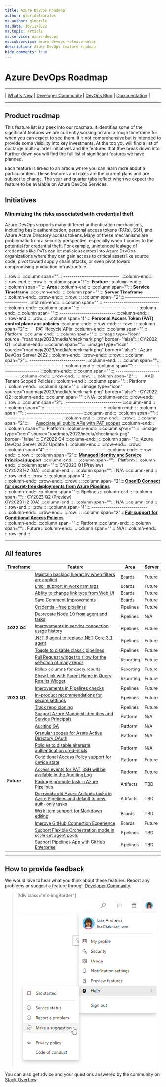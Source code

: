 ```yaml
---
title: Azure DevOps Roadmap
author: gloridelmorales
ms.author: glmorale
ms.date: 10/11/2022
ms.topic: article
ms.service: azure-devops
ms.subservice: azure-devops-release-notes
description: Azure DevOps feature roadmap
hide_comments: true
---
```

# Azure DevOps Roadmap

---

\| <a href="https://aka.ms/azuredevops/releasenotes" target="blank">What's New</a>
\| <a href="https://developercommunity.visualstudio.com/spaces/21/index.html" target="blank">Developer Community</a>
\| <a href="https://devblogs.microsoft.com/devops/" target="blank">DevOps Blog</a>
\| <a href="/azure/devops/?view=azure-devops&preserve-view=true" target="blank">Documentation</a> \|

---

## Product roadmap

This feature list is a peek into our roadmap. It identifies some of the significant features we are currently working on and a rough timeframe for when you can expect to see them. It is not comprehensive but is intended to provide some visibility into key investments. At the top you will find a list of our large multi-quarter initiatives and the features that they break down into. Further down you will find the full list of significant features we have planned. 

Each feature is linked to an article where you can learn more about a particular item. These features and dates are the current plans and are subject to change. The year and quarter tabs reflect when we expect the feature to be available on Azure DevOps Services.

## Initiatives
### Minimizing the risks associated with credential theft

Azure DevOps supports many different authentication mechanisms, including basic authentication, personal access tokens (PATs), SSH, and Azure Active Directory access tokens. Many of these mechanisms are problematic from a security perspective, especially when it comes to the potential for credential theft. For example, unintended leakage of credentials like PATs can let malicious actors into Azure DevOps organizations where they can gain access to critical assets like source code, pivot toward supply chain attacks, or even pivot toward compromising production infrastructure.

:::row:::
   :::column span="":::
      ----------------------------
   :::column-end:::
:::row-end:::
:::row:::
   :::column span="2":::
      **Feature**
   :::column-end:::
   :::column span="":::
      **Area**
   :::column-end:::
   :::column span="":::
      **Service Timeframe**
   :::column-end:::
   :::column span="":::
      **Server Timeframe**
   :::column-end:::
:::row-end:::
:::row:::
   :::column span="2":::
      ----------------------------
   :::column-end:::
   :::column span="":::
      ----------------------------
   :::column-end:::
   :::column span="":::
      ----------------------------
   :::column-end:::
   :::column span="":::
      ----------------------------
   :::column-end:::
:::row-end:::
:::row:::
   :::column span="4":::
      **Personal Access Token (PAT) control plane and policies**
   :::column-end:::
:::row-end:::
:::row:::
   :::column span="2":::
      &nbsp;&nbsp;&nbsp;&nbsp;&nbsp;PAT lifecycle APIs
   :::column-end:::
   :::column span="":::
      Platform
   :::column-end:::
   :::column span="":::
      :::image type="icon" source="roadmap/2023/media/checkmark.png" border="false"::: CY2022 Q1
   :::column-end:::
   :::column span="":::
      :::image type="icon" source="roadmap/2023/media/checkmark.png" border="false"::: Azure DevOps Server 2022
   :::column-end:::
:::row-end:::
:::row:::
   :::column span="2":::
      ----------------------------
   :::column-end:::
   :::column span="":::
      ----------------------------
   :::column-end:::
   :::column span="":::
      ----------------------------
   :::column-end:::
   :::column span="":::
      ----------------------------
   :::column-end:::
:::row-end:::
:::row:::
   :::column span="2":::
     &nbsp;&nbsp;&nbsp;&nbsp;&nbsp;AAD Tenant Scoped Policies 
   :::column-end:::
   :::column span="":::
      Platform
   :::column-end:::
   :::column span="":::
      :::image type="icon" source="roadmap/2023/media/checkmark.png" border="false"::: CY2022 Q2
   :::column-end:::
   :::column span="":::
      N/A
   :::column-end:::
:::row-end:::
:::row:::
   :::column span="2":::
      ----------------------------
   :::column-end:::
   :::column span="":::
      ----------------------------
   :::column-end:::
   :::column span="":::
      ----------------------------
   :::column-end:::
   :::column span="":::
      ----------------------------
   :::column-end:::
:::row-end:::
:::row:::
   :::column span="2":::
      &nbsp;&nbsp;&nbsp;&nbsp;&nbsp;[Associate all public APIs with PAT scopes](https://learn.microsoft.com/azure/devops/release-notes/2022/sprint-210-update#all-public-rest-apis-support-granular-pat-scopes)
   :::column-end:::
   :::column span="":::
      Platform
   :::column-end:::
   :::column span="":::
      :::image type="icon" source="roadmap/2023/media/checkmark.png" border="false"::: CY2022 Q4
   :::column-end:::
   :::column span="":::
      Azure DevOps Server 2022 Update 1
   :::column-end:::
:::row-end:::
:::row:::
   :::column span="4":::
      ----------------------------
   :::column-end:::
:::row-end:::
:::row:::
   :::column span="2":::
      [**Managed Identity and Service Principal support**](https://review.learn.microsoft.com/azure/devops/release-notes/roadmap/support-azure-managed-identities?branch=users%2Fglmorale%2Fnewroadmap) 
   :::column-end:::
   :::column span="":::
      Platform
   :::column-end:::
   :::column span="":::
      CY2023 Q1 (Preview)</br>
      CY2023 H2 (GA) 
   :::column-end:::
   :::column span="":::
      N/A
   :::column-end:::
:::row-end:::
:::row:::
   :::column span="4":::
      ----------------------------
   :::column-end:::
:::row-end:::
:::row:::
   :::column span="2":::
      [**OpenID Connect for secret-free deployments from Azure Pipelines**](https://review.learn.microsoft.com/azure/devops/release-notes/roadmap/2022/credential-free-pipelines?branch=users%2Fglmorale%2Fnewroadmap)  
   :::column-end:::
   :::column span="":::
      Pipelines
   :::column-end:::
   :::column span="":::
      CY2023 Q2 (Preview)</br>
      CY2023 H2 (GA) 
   :::column-end:::
   :::column span="":::
      N/A
   :::column-end:::
:::row-end:::
:::row:::
   :::column span="4":::
      ----------------------------
   :::column-end:::
:::row-end:::
:::row:::
   :::column span="2":::
      [**Full support for Conditional Access Policies**](https://review.learn.microsoft.com/azure/devops/release-notes/roadmap/conditional-access-policy?branch=users%2Fglmorale%2Fnewroadmap)   
   :::column-end:::
   :::column span="":::
      Platform
   :::column-end:::
   :::column span="":::
      Future 
   :::column-end:::
   :::column span="":::
      N/A
   :::column-end:::
:::row-end:::

---
## All features
<table>
    <thead>
        <tr>
            <th>Timeframe</th>
            <th>Feature</th>
            <th>Area</th>
            <th>Server</th>
        </tr>
    </thead>
    <tbody>
<tr><td rowspan="12"><strong>2022 Q4</strong></td>
    <td><a href=https://review.learn.microsoft.com/azure/devops/release-notes/roadmap/2022/maintain-backlog-hierarchy?branch=users%2Fglmorale%2Fnewroadmap data-raw-source="[Maintain backlog hierarchy when filters are applied](https://review.learn.microsoft.com/azure/devops/release-notes/roadmap/2022/maintain-backlog-hierarchy?branch=users%2Fglmorale%2Fnewroadmap)">Maintain backlog hierarchy when filters are applied</a></td><td>Boards</td><td>Future</td>
    <tr><td><a href=https://review.learn.microsoft.com/azure/devops/release-notes/roadmap/2022/work-item-emoji-support?branch=users%2Fglmorale%2Fnewroadmap data-raw-source="[Emoji support in work item tags](https://review.learn.microsoft.com/azure/devops/release-notes/roadmap/2022/work-item-emoji-support?branch=users%2Fglmorale%2Fnewroadmap)">Emoji support in work item tags</a></td><td>Boards</td><td>Future</td>
    <tr><td><a href=https://review.learn.microsoft.com/azure/devops/release-notes/roadmap/2022/ability-to-change-link?branch=users%2Fglmorale%2Fnewroadmap data-raw-source="[Ability to change link type from Web UI](https://review.learn.microsoft.com/azure/devops/release-notes/roadmap/2022/ability-to-change-link?branch=users%2Fglmorale%2Fnewroadmap)">Ability to change link type from Web UI</a></td><td>Boards</td><td>Future</td>
    <tr><td><a href=https://review.learn.microsoft.com/azure/devops/release-notes/roadmap/2022/save-comment-improvements?branch=users%2Fglmorale%2Fnewroadmap data-raw-source="[Save Comment Improvements](https://review.learn.microsoft.com/azure/devops/release-notes/roadmap/2022/save-comment-improvements?branch=users%2Fglmorale%2Fnewroadmap)">Save Comment Improvements</a></td><td>Boards</td><td>Future</td>      
    <tr><td><a href=https://review.learn.microsoft.com/azure/devops/release-notes/roadmap/2022/credential-free-pipelines?branch=users%2Fglmorale%2Fnewroadmap data-raw-source="[Credential-free pipelines](https://review.learn.microsoft.com/azure/devops/release-notes/roadmap/2022/credential-free-pipelines?branch=users%2Fglmorale%2Fnewroadmap)">Credential-free pipelines</a></td><td>Pipelines</td><td>Future</td>
    <tr><td><a href=https://review.learn.microsoft.com/azure/devops/release-notes/roadmap/2022/deprecate-node-10?branch=users%2Fglmorale%2Fnewroadmap data-raw-source="[Deprecate Node 10 from agent and tasks](https://review.learn.microsoft.com/azure/devops/release-notes/roadmap/2022/deprecate-node-10?branch=users%2Fglmorale%2Fnewroadmap)">Deprecate Node 10 from agent and tasks</a></td><td>Pipelines</td><td>N/A</td>
    <tr><td><a href=https://review.learn.microsoft.com/azure/devops/release-notes/roadmap/2022/improvements-in-service-connection?branch=users%2Fglmorale%2Fnewroadmap data-raw-source="[Improvements in service connection usage history](https://review.learn.microsoft.com/azure/devops/release-notes/roadmap/2022/improvements-in-service-connection?branch=users%2Fglmorale%2Fnewroadmap)">Improvements in service connection usage history</a></td><td>Pipelines</td><td>Future</td>
    <tr><td><a href=https://review.learn.microsoft.com/azure/devops/release-notes/roadmap/2022/net6agent-replace-core31?branch=users%2Fglmorale%2Fnewroadmap data-raw-source="[.NET 6 agent to replace .NET Core 3.1 agent](https://review.learn.microsoft.com/azure/devops/release-notes/roadmap/2022/net6agent-replace-core31?branch=users%2Fglmorale%2Fnewroadmap)">.NET 6 agent to replace .NET Core 3.1 agent</a></td><td>Pipelines</td><td>Future</td>
    <tr><td><a href=https://review.learn.microsoft.com/azure/devops/release-notes/roadmap/2022/toggle-to-disable-classic-pipelines?branch=users%2Fglmorale%2Fnewroadmap data-raw-source="[Toggle to disable classic pipelines](https://review.learn.microsoft.com/azure/devops/release-notes/roadmap/2022/toggle-to-disable-classic-pipelines?branch=users%2Fglmorale%2Fnewroadmap)">Toggle to disable classic pipelines</a></td><td>Pipelines</td><td>Future</td>
    <tr><td><a href=https://review.learn.microsoft.com/azure/devops/release-notes/roadmap/2022/pull-request-widget?branch=users%2Fglmorale%2Fnewroadmap data-raw-source="[Pull Request widget to allow for the selection of many repos](https://review.learn.microsoft.com/azure/devops/release-notes/roadmap/2022/pull-request-widget?branch=users%2Fglmorale%2Fnewroadmap)">Pull Request widget to allow for the selection of many repos</a></td><td>Reporting</td><td>Future</td>
    <tr><td><a href=https://review.learn.microsoft.com/azure/devops/release-notes/roadmap/2022/rollup-columns-for-query?branch=users%2Fglmorale%2Fnewroadmap data-raw-source="[Rollup columns for query results](https://review.learn.microsoft.com/azure/devops/release-notes/roadmap/2022/rollup-columns-for-query?branch=users%2Fglmorale%2Fnewroadmap)">Rollup columns for query results</a></td><td>Reporting</td><td>Future</td>
    <tr><td><a href="https://review.learn.microsoft.com/azure/devops/release-notes/roadmap/2022/show-link-with-parent-name?branch=users%2Fglmorale%2Fnewroadmap" data-raw-source="[Show Link with Parent Name in Query Results Widget](https://review.learn.microsoft.com/azure/devops/release-notes/roadmap/2022/show-link-with-parent-name?branch=users%2Fglmorale%2Fnewroadmap)">Show Link with Parent Name in Query Results Widget</a></td><td>Reporting</td><td>Future</td>
</tr>
<tr><td rowspan="3"><strong>2023 Q1</strong></td>
    <td><a href=https://review.learn.microsoft.com/azure/devops/release-notes/roadmap/improvements-in-pipelines-checks?branch=users%2Fglmorale%2Fnewroadmap data-raw-source="[Improvements in Pipelines checks](https://review.learn.microsoft.com/azure/devops/release-notes/roadmap/improvements-in-pipelines-checks?branch=users%2Fglmorale%2Fnewroadmap)">Improvements in Pipelines checks</a></td><td>Pipelines</td><td>Future</td>
    <tr><td><a href=https://review.learn.microsoft.com/azure/devops/release-notes/roadmap/in-production-recommendations-for-secure-settings?branch=users%2Fglmorale%2Fnewroadmap data-raw-source="[In-product recommendations for secure settings](https://review.learn.microsoft.com/azure/devops/release-notes/roadmap/in-production-recommendations-for-secure-settings?branch=users%2Fglmorale%2Fnewroadmap)">In-product recommendations for secure settings</a></td><td>Pipelines</td><td>Future</td>
    <tr><td><a href=https://review.learn.microsoft.com/azure/devops/release-notes/roadmap/track-repo-cloning?branch=users%2Fglmorale%2Fnewroadmap data-raw-source="[Track repo cloning](https://review.learn.microsoft.com/azure/devops/release-notes/roadmap/track-repo-cloning?branch=users%2Fglmorale%2Fnewroadmap)">Track repo cloning</a></td><td>Pipelines</td><td>Future</td>
</tr>
<tr><td rowspan="15"><strong>Future</strong></td>
    <td><a href="https://review.learn.microsoft.com/azure/devops/release-notes/roadmap/support-azure-managed-identities?branch=users%2Fglmorale%2Fnewroadmap" data-raw-source="[Support Azure Managed Identities and Service Principals](https://review.learn.microsoft.com/azure/devops/release-notes/roadmap/support-azure-managed-identities?branch=users%2Fglmorale%2Fnewroadmap)">Support Azure Managed Identities and Service Principals</a></td><td>Platform</td><td>N/A</td>
    <tr><td><a href="https://review.learn.microsoft.com/azure/devops/release-notes/roadmap/auditing-ga?branch=users%2Fglmorale%2Fnewroadmap" data-raw-source="[Auditing GA](https://review.learn.microsoft.com/azure/devops/release-notes/roadmap/auditing-ga?branch=users%2Fglmorale%2Fnewroadmap)">Auditing GA</a></td><td>Platform</td><td>N/A</td>
    <tr><td><a href="https://review.learn.microsoft.com/azure/devops/release-notes/roadmap/granular-scopes?branch=users%2Fglmorale%2Fnewroadmap" data-raw-source="[Granular scopes for Azure Active Directory OAuth](https://review.learn.microsoft.com/azure/devops/release-notes/roadmap/granular-scopes?branch=users%2Fglmorale%2Fnewroadmap)">Granular scopes for Azure Active Directory OAuth</a></td><td>Platform</td><td>N/A</td>
    <tr><td><a href="https://review.learn.microsoft.com/azure/devops/release-notes/roadmap/disable-alternate-auth-policy?branch=users%2Fglmorale%2Fnewroadmap" data-raw-source="[Policies to disable alternate authentication credentials](https://review.learn.microsoft.com/azure/devops/release-notes/roadmap/disable-alternate-auth-policy?branch=users%2Fglmorale%2Fnewroadmap)">Policies to disable alternate authentication credentials</a></td><td>Platform</td><td>N/A</td>
    <tr><td><a href="https://review.learn.microsoft.com/azure/devops/release-notes/roadmap/conditional-access-policy?branch=users%2Fglmorale%2Fnewroadmap" data-raw-source="[Conditional Access Policy support for device state](https://review.learn.microsoft.com/azure/devops/release-notes/roadmap/conditional-access-policy?branch=users%2Fglmorale%2Fnewroadmap)">Conditional Access Policy support for device state</a></td><td>Platform</td><td>Future</td>
    <tr><td><a href=https://review.learn.microsoft.com/azure/devops/release-notes/roadmap/access-events-for-pat?branch=users%2Fglmorale%2Fnewroadmap data-raw-source="[Access events for PAT, SSH will be available in the Auditing Log](https://review.learn.microsoft.com/azure/devops/release-notes/roadmap/access-events-for-pat?branch=users%2Fglmorale%2Fnewroadmap)">Access events for PAT, SSH will be available in the Auditing Log</a></td><td>Platform</td><td>Future</td>
    <tr><td><a href=https://review.learn.microsoft.com/azure/devops/release-notes/roadmap/package-promote-task?branch=users%2Fglmorale%2Fnewroadmap data-raw-source="[Package promote task in Azure Pipelines](https://review.learn.microsoft.com/azure/devops/release-notes/roadmap/package-promote-task?branch=users%2Fglmorale%2Fnewroadmap)">Package promote task in Azure Pipelines</a></td><td>Artifacts</td><td>TBD</td>
    <tr><td><a href=https://review.learn.microsoft.com/azure/devops/release-notes/roadmap/deprecate-old-azure-artifacts?branch=users%2Fglmorale%2Fnewroadmap data-raw-source="[Deprecate old Azure Artifacts tasks in Azure Pipelines and default to new, auth-only tasks](https://review.learn.microsoft.com/azure/devops/release-notes/roadmap/deprecate-old-azure-artifacts?branch=users%2Fglmorale%2Fnewroadmap)">Deprecate old Azure Artifacts tasks in Azure Pipelines and default to new, auth-only tasks</a></td><td>Artifacts</td><td>TBD</td>   
    <tr><td><a href=https://review.learn.microsoft.com/azure/devops/release-notes/roadmap/work-item-support-for-markdown?branch=users%2Fglmorale%2Fnewroadmap data-raw-source="[Work Item support for Markdown editing](https://review.learn.microsoft.com/azure/devops/release-notes/roadmap/work-item-support-for-markdown?branch=users%2Fglmorale%2Fnewroadmap)">Work Item support for Markdown editing</a></td><td>Boards</td><td>TBD</td>
    <tr><td><a href=https://review.learn.microsoft.com/azure/devops/release-notes/roadmap/improve-github-connection-experience?branch=users%2Fglmorale%2Fnewroadmap data-raw-source="[Improve GitHub Connection Experience](https://review.learn.microsoft.com/azure/devops/release-notes/roadmap/improve-github-connection-experience?branch=users%2Fglmorale%2Fnewroadmap)">Improve GitHub Connection Experience</a></td><td>Boards</td><td>Future</td>
    <tr><td><a href=https://review.learn.microsoft.com/azure/devops/release-notes/roadmap/support-flexible-orchestration-mode?branch=users%2Fglmorale%2Fnewroadmap data-raw-source="[Support Flexible Orchestration mode in scale set agent pools](https://review.learn.microsoft.com/azure/devops/release-notes/roadmap/support-flexible-orchestration-mode?branch=users%2Fglmorale%2Fnewroadmap)">Support Flexible Orchestration mode in scale set agent pools</a></td><td>Pipelines</td><td>TBD</td>
    <tr><td><a href=https://review.learn.microsoft.com/azure/devops/release-notes/roadmap/support-pipelines-app?branch=users%2Fglmorale%2Fnewroadmap data-raw-source="[Support Pipelines App with GitHub Enterprise](https://review.learn.microsoft.com/azure/devops/release-notes/roadmap/support-pipelines-app?branch=users%2Fglmorale%2Fnewroadmap)">Support Pipelines App with GitHub Enterprise</a></td><td>Pipelines</td><td>TBD</td>
    </tr>
    </tbody>
</table>

---

## How to provide feedback

We would love to hear what you think about these features. Report any problems or suggest a feature through [Developer Community](https://developercommunity.visualstudio.com/spaces/21/index.html).

> [!div class="mx-imgBorder"] 
> ![Make a suggestion](media/help-make-a-suggestion.png)

You can also get advice and your questions answered by the community on [Stack Overflow](https://stackoverflow.com/questions/tagged/azure-devops).